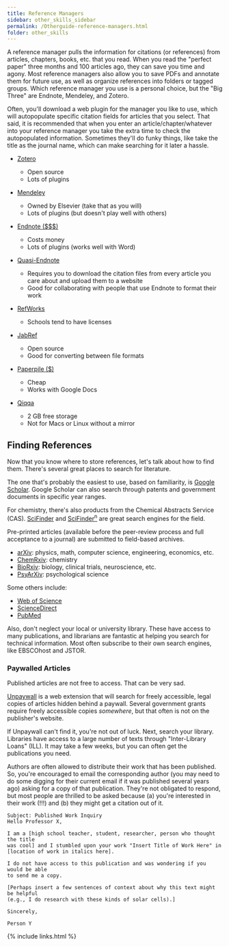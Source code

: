 ```yaml
---
title: Reference Managers
sidebar: other_skills_sidebar
permalink: /Otherguide-reference-managers.html
folder: other_skills
---
```


<!-- <link rel="stylesheet" href="css/theme-blue.css"> -->

A reference manager pulls the information for citations (or references) from
articles, chapters, books, etc. that you read.
When you read the "perfect paper" three months and 100 articles ago, they can
save you time and agony.
Most reference managers also allow you to save PDFs and annotate them for future
use, as well as organize references into folders or tagged groups.
Which reference manager you use is a personal choice, but the "Big Three" are
Endnote, Mendeley, and Zotero.

Often, you'll download a web plugin for the manager you like to use, which will
autopopulate specific citation fields for articles that you select.
That said, it is recommended that when you enter an article/chapter/whatever
into your reference manager you take the extra time to check the autopopulated
information.
Sometimes they'll do funky things, like take the title as the journal name,
which can make searching for it later a hassle.

* [Zotero](https://www.zotero.org/)
    * Open source
    * Lots of plugins

* [Mendeley](www.mendeley.com)
    * Owned by Elsevier (take that as you will)
    * Lots of plugins (but doesn't play well with others)

* [Endnote ($$$)](https://endnote.com/)
    * Costs money
    * Lots of plugins (works well with Word)

* [Quasi-Endnote](https://access.clarivate.com/login?app=endnote&pageview=)
    * Requires you to download the citation files from every article you care
    about and upload them to a website
    * Good for collaborating with people that use Endnote to format their work

* [RefWorks](https://refworks.proquest.com/)
    * Schools tend to have licenses

* [JabRef](http://www.jabref.org/)
    * Open source
    * Good for converting between file formats

* [Paperpile ($)](https://paperpile.com/welcome)
    * Cheap
    * Works with Google Docs

* [Qiqqa](http://www.qiqqa.com/)
    * 2 GB free storage
    * Not for Macs or Linux without a mirror

## Finding References

Now that you know where to store references, let's talk about how to find them.
There's several great places to search for literature.

The one that's probably the easiest to use, based on familiarity, is
[Google Scholar](https://scholar.google.com/). Google Scholar can also search
through patents and government documents in specific year ranges.

For chemistry, there's also products from the Chemical Abstracts Service (CAS).
[SciFinder](https://sso.cas.org/as/a1RcT/resume/as/authorization.ping) and
[SciFinder<sup>n</sup>](https://sso.cas.org/as/5OMgQ/resume/as/authorization.ping)
are great search engines for the field.

Pre-printed articles (available before the peer-review process and full
acceptance to a journal) are submitted to field-based archives.

* [arXiv](https://arxiv.org/): physics, math, computer science, engineering,
    economics, etc.
* [ChemRxiv](https://chemrxiv.org/): chemistry
* [BioRxiv](https://www.biorxiv.org/): biology, clinical trials,
    neuroscience, etc.
* [PsyArXiv](https://psyarxiv.com/): psychological science

Some others include:
* [Web of Science](https://www.webofknowledge.com)
* [ScienceDirect](https://www.sciencedirect.com/)
* [PubMed](https://www.ncbi.nlm.nih.gov/pubmed/)

Also, don't neglect your local or university library. These have access to many
publications, and librarians are fantastic at helping you search for technical
information.
Most often subscribe to their own search engines, like EBSCOhost and JSTOR.

### Paywalled Articles

Published articles are not free to access. That can be very sad.

[Unpaywall](https://unpaywall.org/) is a web extension that will search for
freely accessible, legal copies of articles hidden behind a paywall.
Several government grants require freely accessible copies *somewhere*, but that
often is not on the publisher's website.

If Unpaywall can't find it, you're not out of luck. Next, search your library.
Libraries have access to a large number of texts through "Inter-Library Loans"
(ILL). It may take a few weeks, but you can often get the publications you need.

Authors are often allowed to distribute their work that has been published.
So, you're encouraged to email the corresponding author (you may need to do
some digging for their current email if it was published several years ago)
asking for a copy of that publication.
They're not obligated to respond, but most people are thrilled to be asked
because (a) you're interested in their work (!!!) and (b) they might get a
citation out of it.

```
Subject: Published Work Inquiry
Hello Professor X,

I am a [high school teacher, student, researcher, person who thought the title
was cool] and I stumbled upon your work "Insert Title of Work Here" in
[location of work in italics here].

I do not have access to this publication and was wondering if you would be able
to send me a copy.

[Perhaps insert a few sentences of context about why this text might be helpful
(e.g., I do research with these kinds of solar cells).]

Sincerely,

Person Y
```

{% include links.html %}
